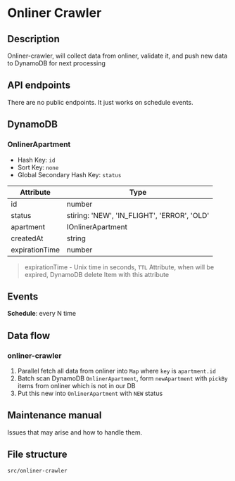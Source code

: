 # Onliner Crawler

## Description

Onliner-crawler, will collect data from onliner, validate it, and push new data to DynamoDB for next processing

## API endpoints

There are no public endpoints. It just works on schedule events.

## DynamoDB

### OnlinerApartment

- Hash Key: `id`
- Sort Key: `none`
- Global Secondary Hash Key: `status`

| **Attribute**  | **Type**                                    |
| -------------- | ------------------------------------------- |
| id             | number                                      |
| status         | stiring: 'NEW', 'IN_FLIGHT', 'ERROR', 'OLD' |
| apartment      | IOnlinerApartment                           |
| createdAt      | string                                      |
| expirationTime | number                                      |

> expirationTime - Unix time in seconds, `TTL` Attribute, when will be expired, DynamoDB delete Item with this attribute

## Events

**Schedule**: every N time

## Data flow

### onliner-crawler

1. Parallel fetch all data from onliner into `Map` where `key` is `apartment.id`
2. Batch scan DynamoDB `OnlinerApartment`, form `newApartment` with `pickBy` items from onliner which is not in our DB
3. Put this new into `OnlinerApartment` with `NEW` status

## Maintenance manual

Issues that may arise and how to handle them.

## File structure

```sh
src/onliner-crawler
```
